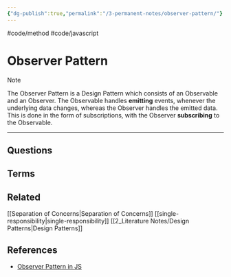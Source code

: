 ```yaml
---
{"dg-publish":true,"permalink":"/3-permanent-notes/observer-pattern/"}
---
```


#code/method #code/javascript

# Observer Pattern

> [!NOTE]
> The Observer Pattern is a Design Pattern which consists of an Observable and an Observer. The Observable handles **emitting** events, whenever the underlying data changes, whereas the Observer handles the emitted data. This is done in the form of subscriptions, with the Observer **subscribing** to the Observable.

---
## Questions

## Terms

## Related
[[Separation of Concerns\|Separation of Concerns]]
[[single-responsibility\|single-responsibility]]
[[2_Literature Notes/Design Patterns\|Design Patterns]]

## References
- [Observer Pattern in JS](https://www.patterns.dev/posts/observer-pattern)